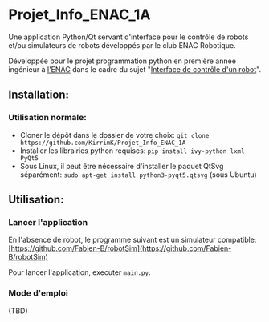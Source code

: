# Projet_Info_ENAC_1A

Une application Python/Qt servant d'interface pour le contrôle de robots et/ou simulateurs de robots développés par le club ENAC Robotique.

Développée pour le projet programmation python en première année ingénieur à [l'ENAC](https://www.enac.fr) dans le cadre du sujet "[Interface de contrôle d'un robot](https://e-campus.enac.fr/moodle/pluginfile.php/34661/course/section/23938/projet%20python%20-%20Interface%20de%20contr%C3%B4le%20dun%20robot.pdf)".

## Installation:

### Utilisation normale:
- Cloner le dépôt dans le dossier de votre choix: `git clone https://github.com/KirrimK/Projet_Info_ENAC_1A`
- Installer les librairies python requises: `pip install ivy-python lxml PyQt5`
- Sous Linux, il peut être nécessaire d'installer le paquet QtSvg séparément: `sudo apt-get install python3-pyqt5.qtsvg` (sous Ubuntu)

## Utilisation:

### Lancer l'application
En l'absence de robot, le programme suivant est un simulateur compatible: [https://github.com/Fabien-B/robotSim](https://github.com/Fabien-B/robotSim)

Pour lancer l'application, executer `main.py`.

### Mode d'emploi
(TBD)

